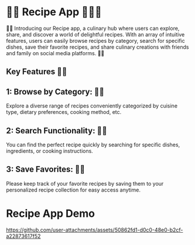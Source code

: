 # 🥤🍷 Recipe App 🍲🍨🍦
🍲🍨 Introducing our Recipe app, a culinary hub where users can explore, share, and discover a world of delightful recipes. With an array of intuitive features, users can easily browse recipes by category, search for specific dishes, save their favorite recipes, and share culinary creations with friends and family on social media platforms.  🥤🍷

## Key Features 🍦🍨
## 1: Browse by Category: 🍦🍨
Explore a diverse range of recipes conveniently categorized by cuisine type, dietary preferences, cooking method, etc.
## 2: Search Functionality: 🍦🍨
You can find the perfect recipe quickly by searching for specific dishes, ingredients, or cooking instructions.
## 3: Save Favorites: 🍦🍨
Please keep track of your favorite recipes by saving them to your personalized recipe collection for easy access anytime.

# Recipe App Demo


https://github.com/user-attachments/assets/50862fd1-d0c0-48e0-b2cf-a22873617f52

